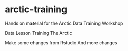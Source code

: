 # arctic-training
Hands on material for the Arctic Data Training Workshop

Data
Lesson
Training
The Arctic 

Make some changes from Rstudio
 And more changes 

